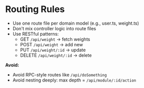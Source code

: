# Routing Rules

- Use one route file per domain model (e.g., user.ts, weight.ts)
- Don't mix controller logic into route files
- Use RESTful patterns:
  - GET `/api/weight` → fetch weights
  - POST `/api/weight` → add new
  - PUT `/api/weight/:id` → update
  - DELETE `/api/weight/:id` → delete

**Avoid:**

- Avoid RPC-style routes like `/api/doSomething`
- Avoid nesting deeply: max depth = `/api/module/:id/action`
